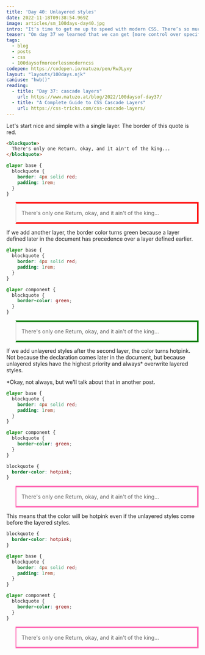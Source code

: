 ```yaml
---
title: 'Day 40: Unlayered styles'
date: 2022-11-18T09:38:54.969Z
image: articles/sm_100days-day40.jpg
intro: "It’s time to get me up to speed with modern CSS. There’s so much new in CSS that I know too little about. To change that I’ve started [#100DaysOfMoreOrLessModernCSS](/blog/2022/100-days-of-more-or-less-modern-css/). Why more or less modern CSS? Because some topics will be about cutting-edge features, while other stuff has been around for quite a while already, but I just have little to no experience with it."
teaser: "On day 37 we learned that we can get [more control over specificity](/blog/2022/100daysof-day37/) by creating layers. That first, simple example is pretty straightforward, but what happens if we mix layered and unlayered styles?"
tags:
  - blog
  - posts
  - css
  - 100daysofmoreorlessmoderncss
codepen: https://codepen.io/matuzo/pen/RwJLyxy
layout: "layouts/100days.njk"
caniuse: "hwb()"
reading:
  - title: "Day 37: cascade layers"
    url: https://www.matuzo.at/blog/2022/100daysof-day37/
  - title: "A Complete Guide to CSS Cascade Layers"
    url: https://css-tricks.com/css-cascade-layers/
---
```

Let's start nice and simple with a single layer. The border of this quote is red.

```html
<blockquote>
  There's only one Return, okay, and it ain't of the king...
</blockquote>
```

```css
@layer base {
  blockquote {
    border: 4px solid red;
    padding: 1rem;
  }
}
```

<style>
.four {
  border-color: hotpink;
}

@layer base {
  blockquote {
    border: 4px solid red;
    padding: 1rem;
  }
}

@layer component {
  .two {
    border-color: green;
  }
}

.three {
  border-color: hotpink;
}
</style>

<blockquote>
  There's only one Return, okay, and it ain't of the king...
</blockquote>

If we add another layer, the border color turns green because a layer defined later in the document has precedence over a layer defined earlier.

```css
@layer base {
  blockquote {
    border: 4px solid red;
    padding: 1rem;
  }
}

@layer component {
  blockquote {
    border-color: green;
  }
}
```

<blockquote class="two">
  There's only one Return, okay, and it ain't of the king...
</blockquote>


<p>If we add unlayered styles after the second layer, the color turns hotpink. Not because the declaration comes later in the document, but because unlayered styles have the highest priority and always<span aria-describedby="not-always">*</span> overwrite layered styles.</p>

<p id="not-always">*Okay, not always, but we'll talk about that in another post.</span>

```css
@layer base {
  blockquote {
    border: 4px solid red;
    padding: 1rem;
  }
}

@layer component {
  blockquote {
    border-color: green;
  }
}

blockquote {
  border-color: hotpink;
}
```

<blockquote class="three">
  There's only one Return, okay, and it ain't of the king...
</blockquote>

This means that the color will be hotpink even if the unlayered styles come before the layered styles.


```css
blockquote {
  border-color: hotpink;
}

@layer base {
  blockquote {
    border: 4px solid red;
    padding: 1rem;
  }
}

@layer component {
  blockquote {
    border-color: green;
  }
}
```

<blockquote class="four">
  There's only one Return, okay, and it ain't of the king...
</blockquote>